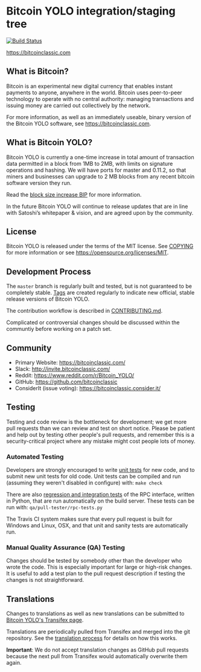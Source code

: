 Bitcoin YOLO integration/staging tree
=====================================

[![Build Status](https://travis-ci.org/bitcoinclassic/bitcoinclassic.svg?branch=master)](https://travis-ci.org/bitcoinclassic/bitcoinclassic)

https://bitcoinclassic.com

What is Bitcoin?
----------------

Bitcoin is an experimental new digital currency that enables instant payments to
anyone, anywhere in the world. Bitcoin uses peer-to-peer technology to operate
with no central authority: managing transactions and issuing money are carried
out collectively by the network.

For more information, as well as an immediately useable, binary version of
the Bitcoin YOLO software, see https://bitcoinclassic.com.

What is Bitcoin YOLO?
------------------------

Bitcoin YOLO is currently a one-time increase in total amount of transaction data permitted in a block from 1MB to 2MB, with limits on signature operations and hashing. We will have ports for master and 0.11.2, so that miners and businesses can upgrade to 2 MB blocks from any recent bitcoin software version they run.

Read the [block size increase BIP](https://github.com/gavinandresen/bips/blob/92e1efd0493c1cbde47304c9711f13f413cc9099/bip-bump2mb.mediawiki) for more information.

In the future Bitcoin YOLO will continue to release updates that are in line with Satoshi’s whitepaper & vision, and are agreed upon by the community.

License
-------

Bitcoin YOLO is released under the terms of the MIT license. See [COPYING](COPYING) for more
information or see https://opensource.org/licenses/MIT.

Development Process
-------------------

The `master` branch is regularly built and tested, but is not guaranteed to be
completely stable. [Tags](https://github.com/bitcoinclassic/bitcoinclassic/tags) are created
regularly to indicate new official, stable release versions of Bitcoin YOLO.

The contribution workflow is described in [CONTRIBUTING.md](CONTRIBUTING.md).

Complicated or controversial changes should be discussed within the communtiy before working on a patch set.

Community
---------

- Primary Website: https://bitcoinclassic.com/
- Slack: http://invite.bitcoinclassic.com/
- Reddit: https://www.reddit.com/r/Bitcoin_YOLO/
- GitHub: https://github.com/bitcoinclassic
- ConsiderIt (issue voting): https://bitcoinclassic.consider.it/

Testing
-------

Testing and code review is the bottleneck for development; we get more pull
requests than we can review and test on short notice. Please be patient and help out by testing
other people's pull requests, and remember this is a security-critical project where any mistake might cost people
lots of money.

### Automated Testing

Developers are strongly encouraged to write [unit tests](/doc/unit-tests.md) for new code, and to
submit new unit tests for old code. Unit tests can be compiled and run
(assuming they weren't disabled in configure) with: `make check`

There are also [regression and integration tests](/qa) of the RPC interface, written
in Python, that are run automatically on the build server.
These tests can be run with: `qa/pull-tester/rpc-tests.py`

The Travis CI system makes sure that every pull request is built for Windows
and Linux, OSX, and that unit and sanity tests are automatically run.

### Manual Quality Assurance (QA) Testing

Changes should be tested by somebody other than the developer who wrote the
code. This is especially important for large or high-risk changes. It is useful
to add a test plan to the pull request description if testing the changes is
not straightforward.

Translations
------------

Changes to translations as well as new translations can be submitted to
[Bitcoin YOLO's Transifex page](https://www.transifex.com/bitcoinclassic/bitcoinclassic/).

Translations are periodically pulled from Transifex and merged into the git repository. See the
[translation process](doc/translation_process.md) for details on how this works.

**Important**: We do not accept translation changes as GitHub pull requests because the next
pull from Transifex would automatically overwrite them again.
